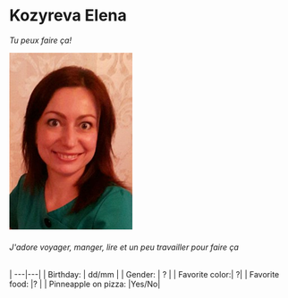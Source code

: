 # Kozyreva Elena
*Tu peux faire ça!*

![photo](https://github.com/TozurElena/Challenge-markdown/blob/main/ElenaK.jpg)

###### J'adore voyager, manger, lire et un peu travailler pour faire ça


| ---|---|
| Birthday: | dd/mm |
| Gender: | ? |
| Favorite color:| ?|
| Favorite food: |? |
| Pinneapple on pizza: |Yes/No|

